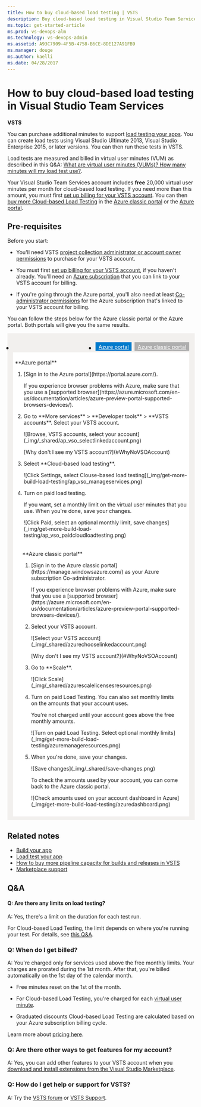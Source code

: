 ```yaml
---
title: How to buy cloud-based load testing | VSTS
description: Buy cloud-based load testing in Visual Studio Team Services (Visual Studio Online, VSO, VSTS)
ms.topic: get-started-article
ms.prod: vs-devops-alm
ms.technology: vs-devops-admin
ms.assetid: A93C7909-4F5B-4758-B6CE-8DE127A91FB9
ms.manager: douge
ms.author: kaelli
ms.date: 04/28/2017
---
```


#  How to buy cloud-based load testing in Visual Studio Team Services

**VSTS**

You can purchase additional minutes to support [load testing your apps](../load-test/index.md). You can create load tests using Visual Studio Ultimate 2013, Visual Studio Enterprise 2015, or later versions. You can then run these tests in VSTS.

Load tests are measured and billed in virtual user minutes (VUM) as described in  this Q&A: [What are virtual user minutes (VUMs)? How many minutes will my load test use?](../load-test/reference-qa.md#VUM). 

Your Visual Studio Team Services account includes **free**
20,000 virtual user minutes per month for cloud-based load testing.
If you need more than this amount, you must first
[set up billing for your VSTS account](set-up-billing-for-your-account-vs.md).
You can then [buy more Cloud-based Load Testing](#buy-load-testing) in the
[Azure classic portal](https://manage.windowsazure.com/) or the [Azure portal](https://portal.azure.com).



<a name="buy-load-testing"></a>
## Pre-requisites

Before you start:

*  You'll need VSTS
[project collection administrator or account owner permissions](#FindOwnerPCA)
to purchase for your VSTS account.

*  You must first
[set up billing for your VSTS account](set-up-billing-for-your-account-vs.md),
if you haven't already. You'll need an [Azure subscription](#AzureMSDNSubscription)
that you can link to your VSTS account for billing.

*  If you're going through the Azure portal, you'll also need at least
[Co-administrator permissions](add-backup-billing-managers.md)
for the Azure subscription that's linked to your VSTS account for billing.

You can follow the steps below for the Azure classic portal
or the Azure portal. Both portals will give you the same results.

<div style="background-color: #f2f0ee;padding-top:10px;padding-bottom:10px;">
<ul class="nav nav-pills" style="padding-right:15px;padding-left:15px;padding-bottom:5px;vertical-align:top;font-size:18px;">
<li style="float:left;" data-toggle="collapse" data-target="#buy-load-testing"></li>
<li style="float: right;"><a style="max-width: 374px;min-width: 120px;vertical-align: top;background-color:#AEAEAE;margin: 0px 0px 0px 8px;min-width:90px;color: #fff;border: solid 2px #AEAEAE;border-radius: 0;padding: 2px 6px 0px 6px;outline-style:none;height:32px;font-size:14px;font-weight:400" data-toggle="pill" href="#azure-classic-portal-0">Azure classic portal</a></li>
<li class="active" style="float: right"><a style="max-width: 374px;min-width: 120px;vertical-align: top;background-color:#007acc;margin: 0px 0px 0px 0px;min-width:90px;color: #fff;border: solid 2px #007acc;border-radius: 0;padding: 2px 6px 0px 6px;outline-style:none;height:32px;font-size:14px;font-weight:400" data-toggle="pill" href="#azure-portal-0">Azure portal</a></li>
</ul>

<div id="buy-load-testing" class="tab-content collapse in fade" style="background-color: #ffffff;margin-left: 15px;margin-right:15px;padding: 5px 5px 5px 5px;">
<div id="azure-portal-0" class="tab-pane fade in active">
<p>**Azure portal**
<p>
<ol>
<li>[Sign in to the Azure portal](https://portal.azure.com/).
<p>If you experience browser problems with Azure,
make sure that you use a [supported browser](https://azure.microsoft.com/en-us/documentation/articles/azure-preview-portal-supported-browsers-devices/).
<li>Go to **More services** > **Developer tools** > **VSTS accounts**.
Select your VSTS account.
<p>
<p>![Browse, VSTS accounts, select your account](_img/_shared/ap_vso_selectlinkedaccount.png)
<p>
<p>[Why don't I see my VSTS account?](#WhyNoVSOAccount)
<p>
<li>Select **Cloud-based load testing**.
<p>
<p>![Click Settings, select Clouse-based load testing](_img/get-more-build-load-testing/ap_vso_manageservices.png)
<p>
<li>Turn on paid load testing.
<p>
<p>If you want, set a monthly limit on the virtual user minutes that you use.
When you're done, save your changes.
<p>
<p>![Click Paid, select an optional monthly limit, save changes](_img/get-more-build-load-testing/ap_vso_paidcloudloadtesting.png)
<p>
</ol>
</div>

<div class="tab-pane fade" id="azure-classic-portal-0" style="background-color: #ffffff;margin-left: 15px;margin-right:15px;padding: 5px 5px 5px 5px;">
<p>**Azure classic portal**
<p>
<ol>
<li>[Sign in to the Azure classic portal](https://manage.windowsazure.com/)
as your Azure subscription Co-administrator.
<p>
<p>If you experience browser problems with Azure,
make sure that you use a [supported browser](https://azure.microsoft.com/en-us/documentation/articles/azure-preview-portal-supported-browsers-devices/).
<p>
<li>Select your VSTS account.
<p>
<p>![Select your VSTS account](_img/_shared/azurechooselinkedaccount.png)
<p>
<p>[Why don't I see my VSTS account?](#WhyNoVSOAccount)
<p>
<li>Go to **Scale**.
<p>
<p>![Click Scale](_img/_shared/azurescalelicensesresources.png)
<p>
<li>Turn on paid Load Testing.
You can also set monthly limits on the amounts that your account uses.
<p>
<p>You're not charged until your account goes above the free monthly amounts.
<p>
<p>![Turn on paid Load Testing. Select optional monthly limits](_img/get-more-build-load-testing/azuremanageresources.png)
<p>
<li>When you're done, save your changes.
<p>
<p>![Save changes](_img/_shared/save-changes.png)
<p>
<p>To check the amounts used by your account,
you can come back to the Azure classic portal.
<p>
<p>![Check amounts used on your account dashboard in Azure](_img/get-more-build-load-testing/azuredashboard.png)
<p>
</ol>
</div>


</div></div>

## Related notes  

- [Build your app](../build-release/apps/index.md)
- [Load test your app](../load-test/get-started-simple-cloud-load-test.md)  
- [How to buy more pipeline capacity for builds and releases in VSTS](buy-more-build-vs.md)  
- [Marketplace support](../marketplace/marketplace-billing-qa.md)  

## Q&A
<!-- BEGINSECTION class="md-qanda" -->

#### Q: Are there any limits on load testing?

A: Yes, there's a limit on the duration for each test run.

For Cloud-based Load Testing, the limit depends on where you're running your test.
For details, see [this Q&A](../load-test/reference-qa.md#test-limits).


### Q:  When do I get billed?

A:  You're charged only for services used above the free monthly limits.
Your charges are prorated during the 1st month. After that,
you're billed automatically on the 1st day of the calendar month.

*  Free minutes reset on the 1st of the month.

*  For Cloud-based Load Testing, you're charged for each 
   [virtual user minute](../load-test/reference-qa.md#VUM).

*   Graduated discounts Cloud-based Load Testing
are calculated based on your Azure subscription billing cycle.

Learn more about [pricing here](https://www.visualstudio.com/team-services/pricing).

### Q: Are there other ways to get features for my account?

A: Yes, you can add other features to your VSTS account when you
[download and install extensions from the Visual Studio Marketplace](https://www.visualstudio.com/get-started/marketplace/get-vsts-extensions).

### Q: How do I get help or support for VSTS?

A:	Try the [VSTS forum](https://social.msdn.microsoft.com/Forums/en-us/home?forum=TFService) 
or [VSTS Support](https://www.visualstudio.com/team-services/support). 


<!-- ENDSECTION -->


<!---


<a name="no-accounts"></a>

[!INCLUDE [no-accounts](../marketplace/_shared/qa-no-accounts.md)]

<a name="WhyNoVSOAccount"></a>

[!INCLUDE [azure-why-no-team-services-account](../_shared/qa-azure-why-no-vsts-account)]

<a name="FindOwnerPCA"></a>

[!INCLUDE [find-project-collection-administrator](../_shared/qa-find-project-collection-administrator.md)]

[!INCLUDE [find-account-owner](../_shared/qa-find-account-owner.md)]


-->
